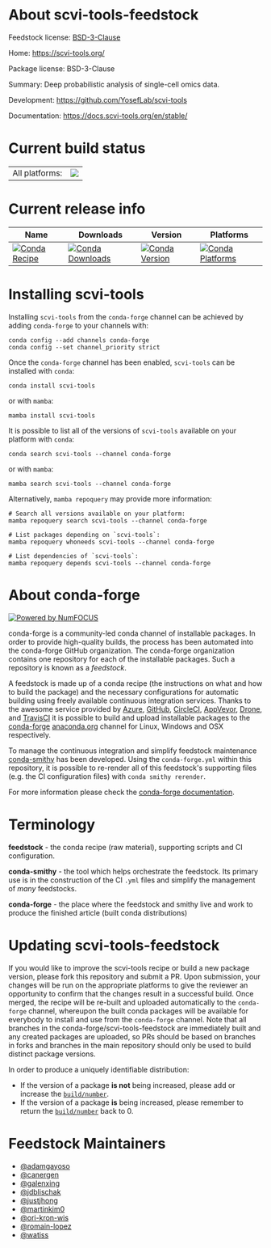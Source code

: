 About scvi-tools-feedstock
==========================

Feedstock license: [BSD-3-Clause](https://github.com/conda-forge/scvi-tools-feedstock/blob/main/LICENSE.txt)

Home: https://scvi-tools.org/

Package license: BSD-3-Clause

Summary: Deep probabilistic analysis of single-cell omics data.

Development: https://github.com/YosefLab/scvi-tools

Documentation: https://docs.scvi-tools.org/en/stable/

Current build status
====================


<table><tr><td>All platforms:</td>
    <td>
      <a href="https://dev.azure.com/conda-forge/feedstock-builds/_build/latest?definitionId=15257&branchName=main">
        <img src="https://dev.azure.com/conda-forge/feedstock-builds/_apis/build/status/scvi-tools-feedstock?branchName=main">
      </a>
    </td>
  </tr>
</table>

Current release info
====================

| Name | Downloads | Version | Platforms |
| --- | --- | --- | --- |
| [![Conda Recipe](https://img.shields.io/badge/recipe-scvi--tools-green.svg)](https://anaconda.org/conda-forge/scvi-tools) | [![Conda Downloads](https://img.shields.io/conda/dn/conda-forge/scvi-tools.svg)](https://anaconda.org/conda-forge/scvi-tools) | [![Conda Version](https://img.shields.io/conda/vn/conda-forge/scvi-tools.svg)](https://anaconda.org/conda-forge/scvi-tools) | [![Conda Platforms](https://img.shields.io/conda/pn/conda-forge/scvi-tools.svg)](https://anaconda.org/conda-forge/scvi-tools) |

Installing scvi-tools
=====================

Installing `scvi-tools` from the `conda-forge` channel can be achieved by adding `conda-forge` to your channels with:

```
conda config --add channels conda-forge
conda config --set channel_priority strict
```

Once the `conda-forge` channel has been enabled, `scvi-tools` can be installed with `conda`:

```
conda install scvi-tools
```

or with `mamba`:

```
mamba install scvi-tools
```

It is possible to list all of the versions of `scvi-tools` available on your platform with `conda`:

```
conda search scvi-tools --channel conda-forge
```

or with `mamba`:

```
mamba search scvi-tools --channel conda-forge
```

Alternatively, `mamba repoquery` may provide more information:

```
# Search all versions available on your platform:
mamba repoquery search scvi-tools --channel conda-forge

# List packages depending on `scvi-tools`:
mamba repoquery whoneeds scvi-tools --channel conda-forge

# List dependencies of `scvi-tools`:
mamba repoquery depends scvi-tools --channel conda-forge
```


About conda-forge
=================

[![Powered by
NumFOCUS](https://img.shields.io/badge/powered%20by-NumFOCUS-orange.svg?style=flat&colorA=E1523D&colorB=007D8A)](https://numfocus.org)

conda-forge is a community-led conda channel of installable packages.
In order to provide high-quality builds, the process has been automated into the
conda-forge GitHub organization. The conda-forge organization contains one repository
for each of the installable packages. Such a repository is known as a *feedstock*.

A feedstock is made up of a conda recipe (the instructions on what and how to build
the package) and the necessary configurations for automatic building using freely
available continuous integration services. Thanks to the awesome service provided by
[Azure](https://azure.microsoft.com/en-us/services/devops/), [GitHub](https://github.com/),
[CircleCI](https://circleci.com/), [AppVeyor](https://www.appveyor.com/),
[Drone](https://cloud.drone.io/welcome), and [TravisCI](https://travis-ci.com/)
it is possible to build and upload installable packages to the
[conda-forge](https://anaconda.org/conda-forge) [anaconda.org](https://anaconda.org/)
channel for Linux, Windows and OSX respectively.

To manage the continuous integration and simplify feedstock maintenance
[conda-smithy](https://github.com/conda-forge/conda-smithy) has been developed.
Using the ``conda-forge.yml`` within this repository, it is possible to re-render all of
this feedstock's supporting files (e.g. the CI configuration files) with ``conda smithy rerender``.

For more information please check the [conda-forge documentation](https://conda-forge.org/docs/).

Terminology
===========

**feedstock** - the conda recipe (raw material), supporting scripts and CI configuration.

**conda-smithy** - the tool which helps orchestrate the feedstock.
                   Its primary use is in the construction of the CI ``.yml`` files
                   and simplify the management of *many* feedstocks.

**conda-forge** - the place where the feedstock and smithy live and work to
                  produce the finished article (built conda distributions)


Updating scvi-tools-feedstock
=============================

If you would like to improve the scvi-tools recipe or build a new
package version, please fork this repository and submit a PR. Upon submission,
your changes will be run on the appropriate platforms to give the reviewer an
opportunity to confirm that the changes result in a successful build. Once
merged, the recipe will be re-built and uploaded automatically to the
`conda-forge` channel, whereupon the built conda packages will be available for
everybody to install and use from the `conda-forge` channel.
Note that all branches in the conda-forge/scvi-tools-feedstock are
immediately built and any created packages are uploaded, so PRs should be based
on branches in forks and branches in the main repository should only be used to
build distinct package versions.

In order to produce a uniquely identifiable distribution:
 * If the version of a package **is not** being increased, please add or increase
   the [``build/number``](https://docs.conda.io/projects/conda-build/en/latest/resources/define-metadata.html#build-number-and-string).
 * If the version of a package **is** being increased, please remember to return
   the [``build/number``](https://docs.conda.io/projects/conda-build/en/latest/resources/define-metadata.html#build-number-and-string)
   back to 0.

Feedstock Maintainers
=====================

* [@adamgayoso](https://github.com/adamgayoso/)
* [@canergen](https://github.com/canergen/)
* [@galenxing](https://github.com/galenxing/)
* [@jdblischak](https://github.com/jdblischak/)
* [@justjhong](https://github.com/justjhong/)
* [@martinkim0](https://github.com/martinkim0/)
* [@ori-kron-wis](https://github.com/ori-kron-wis/)
* [@romain-lopez](https://github.com/romain-lopez/)
* [@watiss](https://github.com/watiss/)

